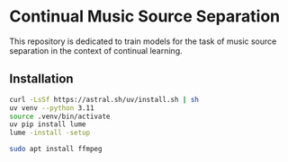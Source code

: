 # Continual Music Source Separation

This repository is dedicated to train models for the task of music source separation in the context of continual learning.

## Installation

```bash
curl -LsSf https://astral.sh/uv/install.sh | sh
uv venv --python 3.11
source .venv/bin/activate
uv pip install lume
lume -install -setup

sudo apt install ffmpeg

```
